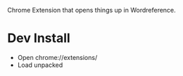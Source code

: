 Chrome Extension that opens things up in Wordreference.

# Dev Install

* Open chrome://extensions/
* Load unpacked




